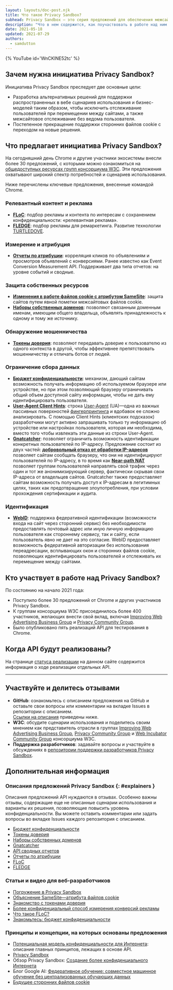 ```yaml
---
layout: layouts/doc-post.njk
title: Что такое Privacy Sandbox?
subhead: Privacy Sandbox — это серия предложений для обеспечения межсайтового взаимодействия без использования сторонних файлов cookie и других механизмов отслеживания.
description: "Что в нем содержится, как поучаствовать в работе над ним и зачем он нужен."
date: 2021-05-18
updated: 2021-07-29
authors:
  - samdutton
---
```


{% YouTube id='WnCKlNE52tc' %}

## Зачем нужна инициатива Privacy Sandbox?

Инициатива Privacy Sandbox преследует две основные цели:

- Разработка альтернативных решений для поддержки распространенных в вебе сценариев использования и бизнес-моделей таким образом, чтобы исключить отслеживание пользователей при перемещении между сайтами, а также межсайтовое отслеживание без ведома пользователя.
- Постепенное прекращение поддержки сторонних файлов cookie с переходом на новые решения.

## Что предлагает инициатива Privacy Sandbox?

На сегодняшний день Chrome и другие участники экосистемы внесли более 30 предложений, с которыми можно ознакомиться на <a href="https://github.com/w3c/web-advertising#ideas-and-proposals-links-outside-this-repo">общедоступных ресурсах групп консорциума W3C</a>. Эти предложения охватывают широкий спектр потребностей и сценариев использования.

Ниже перечислены ключевые предложения, внесенные командой Chrome.

### Релевантный контент и реклама

- [**FLoC**](/docs/privacy-sandbox/floc): подбор рекламы и контента по интересам с сохранением конфиденциальности: «релевантная реклама».
- [**FLEDGE**](/docs/privacy-sandbox/fledge): подбор рекламы для ремаркетинга. Развитие технологии [TURTLEDOVE](https://github.com/WICG/turtledove).

### Измерение и атрибуция

- [**Отчеты по атрибуции**](/docs/privacy-sandbox/attribution-reporting): корреляция кликов по объявлениям и просмотров объявлений с конверсиями. Ранее известно как Event Conversion Measurement API. Поддерживает два типа отчетов: на уровне событий и сводные.

### Защита собственных ресурсов

- [**Изменения в работе файлов cookie с атрибутом SameSite**](https://web.dev/samesite-cookies-explained/): защита сайтов путем явной пометки межсайтовых файлов cookie.
- [**Наборы собственных доменов**](/docs/privacy-sandbox/first-party-sets): позволяют связанным доменным именам, имеющим общего владельца, объявлять принадлежность к одному и тому же источнику.

### Обнаружение мошенничества

- [**Токены доверия**](/docs/privacy-sandbox/trust-tokens): позволяют передавать доверие к пользователю из одного контекста в другой, чтобы эффективнее препятствовать мошенничеству и отличать ботов от людей.

### Ограничение сбора данных

- [**Бюджет конфиденциальности**](https://www.youtube.com/watch?v=0STgfjSA6T8): механизм, дающий сайтам возможность получать информацию об используемом браузере или устройстве, но при этом позволяющий браузеру ограничивать общий объем доступной сайту информации, чтобы не дать ему идентифицировать пользователя.
- [**User-Agent Client Hints**](https://web.dev/user-agent-client-hints/): строка [User-Agent](https://developer.mozilla.org/docs/Web/HTTP/Headers/User-Agent) (UA)—одна из важных пассивных поверхностей [фингерпринтинга](https://w3c.github.io/fingerprinting-guidance/#passive) и вдобавок ее сложно анализировать. С помощью Client Hints (клиентских подсказок) разработчики могут активно запрашивать только ту информацию об устройстве или настройках пользователя, которая им необходима, вместо того чтобы извлекать эти данные из строки User-Agent.
- [**Gnatcatcher**](https://github.com/bslassey/ip-blindness): позволяет ограничить возможность идентификации конкретных пользователей по IP-адресу. Предложение состоит из двух частей: [<strong data-md="">добровольный отказ от обработки IP-адресов</strong>](https://github.com/bslassey/ip-blindness/blob/master/willful_ip_blindness.md) позволяет сайтам сообщать браузеру, что они не идентифицируют пользователей по IP-адресу, в то время как <a href="https://github.com/bslassey/ip-blindness/blob/master/near_path_nat.md"><strong>Near-path NAT</strong></a> позволяет группам пользователей направлять свой трафик через один и тот же анонимизирующий сервер, фактически скрывая свои IP-адреса от владельцев сайтов. Gnatcatcher также предоставляет сайтам возможность получать доступ к IP-адресам в легитимных целях, таких как предотвращение злоупотребления, при условии прохождения сертификации и аудита.

### Идентификация

- [**WebID**](https://github.com/WICG/WebID): поддержка федеративной идентификации (возможности входа на сайт через сторонний сервис) без необходимости предоставлять почтовый адрес или иную личную информацию пользователя как стороннему сервису, так и сайту, если пользователь явно не дает на это согласие. WebID предоставляет возможность федеративной авторизации без использования переадресации, всплывающих окон и сторонних файлов cookie, позволяющих идентифицировать пользователей и отслеживать их перемещение между сайтами.

## Кто участвует в работе над Privacy Sandbox?

По состоянию на начало 2021 года:

- Поступило более 30 предложений от Chrome и других участников Privacy Sandbox.
- К группам консорциума W3C присоединилось более 400 участников, желающих внести свой вклад, включая [Improving Web Advertising Business Group](https://www.w3.org/community/web-adv/participants) и [Privacy Community Group](https://www.w3.org/community/privacycg/participants).
- Было опубликовано пять реализаций API для тестирования в Chrome.

## Когда API будут реализованы?

На странице [статуса реализации](/docs/privacy-sandbox/status/) на данном сайте содержится информация о ходе реализации отдельных API.

---

## Участвуйте и делитесь отзывами

- **GitHub**: ознакомьтесь с описанием предложения на GitHub и оставьте свои вопросы или комментарии на вкладке Issues в репозитории с описанием. <br>[Ссылки на описания](#explainers) приведены ниже.
- **W3C**: обсудите сценарии использования и поделитесь своим мнением как представитель отрасли в группах <a href="https://www.w3.org/community/web-adv/">Improving Web Advertising Business Group</a>, [Privacy Community Group](https://www.w3.org/community/privacycg/participants) и [Web Incubator Community Group](https://github.com/WICG) консорциума W3C.
- **Поддержка разработчиков**: задавайте вопросы и участвуйте в обсуждениях в <a href="https://github.com/GoogleChromeLabs/privacy-sandbox-dev-support">репозитории поддержки разработчиков Privacy Sandbox</a>.

## Дополнительная информация

### Описания предложений Privacy Sandbox {: #explainers }

Описания предложений API нуждаются в отзывах. Особенно важны отзывы, содержащие еще не описанные сценарии использования и варианты их решения, позволяющие повысить уровень конфиденциальности. Вы можете оставить комментарии или задать вопросы во вкладке Issues каждого репозитория с описанием.

- [Бюджет конфиденциальности](https://github.com/bslassey/privacy-budget)
- [Токены доверия](https://github.com/dvorak42/trust-token-api)
- [Наборы собственных доменов](https://github.com/privacycg/first-party-sets)
- [Gnatcatcher](https://github.com/bslassey/ip-blindness)
- [API сводных отчетов](https://github.com/csharrison/aggregate-reporting-api)
- [Отчеты по атрибуции](https://github.com/csharrison/conversion-measurement-api)
- [FLoC](https://github.com/jkarlin/floc)
- [FLEDGE](https://github.com/michaelkleber/turtledove)

### Статьи и видео для веб-разработчиков

- [Погружение в Privacy Sandbox](https://web.dev/digging-into-the-privacy-sandbox)
- [Объяснение SameSite—атрибута файлов cookie](https://web.dev/samesite-cookies-explained/)
- [Знакомство с токенами доверия](https://web.dev/trust-tokens)
- [Более конфиденциальный способ измерения конверсий рекламы](https://web.dev/conversion-measurement/)
- [Что такое FLoC?](https://web.dev/floc/)
- [Знакомьтесь: бюджет конфиденциальности](https://www.youtube.com/watch?v=0STgfjSA6T8)

### Принципы и концепции, на которых основаны предложения

- [Потенциальная модель конфиденциальности для Интернета](https://github.com/michaelkleber/privacy-model): описание главных принципов, лежащих в основе API.
- [Privacy Sandbox](https://www.chromium.org/Home/chromium-privacy/privacy-sandbox)
- Обзор Privacy Sandbox: [Создание более конфиденциального Интернета](https://www.blog.google/products/chrome/building-a-more-private-web/)
- Блог Google AI: [Федеративное обучение: совместное машинное обучение без централизованных обучающих данных](https://ai.googleblog.com/2017/04/federated-learning-collaborative.html)
- [Будущее сторонних файлов cookie](https://blog.chromium.org/2019/10/developers-get-ready-for-new.html)
